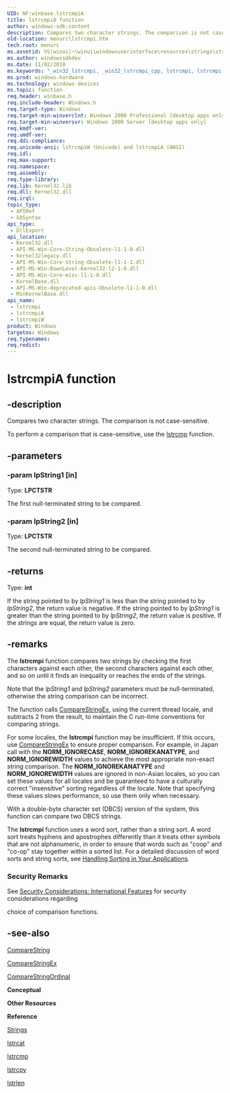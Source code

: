 ```yaml
---
UID: NF:winbase.lstrcmpiA
title: lstrcmpiA function
author: windows-sdk-content
description: Compares two character strings. The comparison is not case-sensitive.
old-location: menurc\lstrcmpi.htm
tech.root: menurc
ms.assetid: VS|winui|~\winui\windowsuserinterface\resources\strings\stringreference\stringfunctions\lstrcmpi.htm
ms.author: windowssdkdev
ms.date: 11/02/2018
ms.keywords: "_win32_lstrcmpi, _win32_lstrcmpi_cpp, lstrcmpi, lstrcmpi function [Menus and Other Resources], lstrcmpiA, lstrcmpiW, menurc.lstrcmpi, winbase/lstrcmpi, winbase/lstrcmpiA, winbase/lstrcmpiW, winui._win32_lstrcmpi"
ms.prod: windows-hardware
ms.technology: windows-devices
ms.topic: function
req.header: winbase.h
req.include-header: Windows.h
req.target-type: Windows
req.target-min-winverclnt: Windows 2000 Professional [desktop apps only]
req.target-min-winversvr: Windows 2000 Server [desktop apps only]
req.kmdf-ver: 
req.umdf-ver: 
req.ddi-compliance: 
req.unicode-ansi: lstrcmpiW (Unicode) and lstrcmpiA (ANSI)
req.idl: 
req.max-support: 
req.namespace: 
req.assembly: 
req.type-library: 
req.lib: Kernel32.lib
req.dll: Kernel32.dll
req.irql: 
topic_type:
 - APIRef
 - kbSyntax
api_type:
 - DllExport
api_location:
 - Kernel32.dll
 - API-MS-Win-Core-String-Obsolete-l1-1-0.dll
 - kernel32legacy.dll
 - API-MS-Win-Core-String-Obsolete-l1-1-1.dll
 - API-MS-Win-DownLevel-Kernel32-l2-1-0.dll
 - API-MS-Win-Core-misc-l1-1-0.dll
 - KernelBase.dll
 - API-MS-Win-deprecated-apis-Obsolete-l1-1-0.dll
 - MinKernelBase.dll
api_name:
 - lstrcmpi
 - lstrcmpiA
 - lstrcmpiW
product: Windows
targetos: Windows
req.typenames: 
req.redist: 
---
```


# lstrcmpiA function


## -description


Compares two character strings. The comparison is not case-sensitive.

To perform a comparison that is case-sensitive, use the <a href="https://msdn.microsoft.com/e7b6ac43-ef24-4121-bb4e-a01232b034ad">lstrcmp</a> function.


## -parameters




### -param lpString1 [in]

Type: <b>LPCTSTR</b>

The first null-terminated string to be compared.


### -param lpString2 [in]

Type: <b>LPCTSTR</b>

The second null-terminated string to be compared.


## -returns



Type: <b>int</b>

If the string pointed to by 
						<i>lpString1</i> is less than the string pointed to by 
						<i>lpString2</i>, the return value is negative. If the string pointed to by 
						<i>lpString1</i> is greater than the string pointed to by 
						<i>lpString2</i>, the return value is positive. If the strings are equal, the return value is zero.




## -remarks



The <b>lstrcmpi</b> function compares two strings by checking the first characters against each other, the second characters against each other, and so on until it finds an inequality or reaches the ends of the strings. 

 Note that the <i>lpString1</i> and <i>lpString2</i> parameters must be null-terminated, otherwise the string comparison can be incorrect. 

The function calls <a href="https://msdn.microsoft.com/264c67b6-848d-48ef-9bfa-4990bfa2fbf5">CompareStringEx</a>, using the current thread locale, and subtracts 2 from the result, to maintain the C run-time conventions for comparing strings.

For some locales, the <b>lstrcmpi</b> function may be insufficient. If this occurs, use <a href="https://msdn.microsoft.com/264c67b6-848d-48ef-9bfa-4990bfa2fbf5">CompareStringEx</a> to ensure proper comparison. For example, in Japan call  with the <b>NORM_IGNORECASE</b>, <b>NORM_IGNOREKANATYPE</b>, and  <b>NORM_IGNOREWIDTH</b>  values to achieve the most appropriate non-exact string comparison. The <b>NORM_IGNOREKANATYPE</b> and <b>NORM_IGNOREWIDTH</b> values are ignored in non-Asian locales, so you can set these values for all locales and be guaranteed to have a culturally correct "insensitive" sorting regardless of the locale. Note that specifying these values slows performance, so use them only when necessary.

With a double-byte character set (DBCS) version of the system, this function can compare two DBCS strings. 

The <b>lstrcmpi</b> function uses a word sort, rather than a string sort. A word sort treats hyphens and apostrophes differently than it treats other symbols that are not alphanumeric, in order to ensure that words such as "coop" and "co-op" stay together within a sorted list. For a detailed discussion of word sorts and string sorts, see <a href="https://msdn.microsoft.com/c8fc32bd-02bd-4a40-a836-d9ad9f69c209">Handling Sorting in Your Applications</a>. 

<h3><a id="Security_Remarks"></a><a id="security_remarks"></a><a id="SECURITY_REMARKS"></a>Security Remarks</h3>
See <a href="https://msdn.microsoft.com/4034f479-ad29-4c6f-82c6-977f420c4d4d">Security Considerations: International Features</a> for security considerations regarding 

choice of comparison functions.




## -see-also




<a href="winui._win32_CompareString">CompareString</a>



<a href="winui._win32_CompareStringEx">CompareStringEx</a>



<a href="https://msdn.microsoft.com/6a457076-7992-4912-8ac5-2258f9651a8c">CompareStringOrdinal</a>



<b>Conceptual</b>



<b>Other Resources</b>



<b>Reference</b>



<a href="https://msdn.microsoft.com/f2cb0888-b245-448c-9910-a634312aff67">Strings</a>



<a href="https://msdn.microsoft.com/346f6c95-6ebe-4e73-8f29-2778cc813e36">lstrcat</a>



<a href="https://msdn.microsoft.com/e7b6ac43-ef24-4121-bb4e-a01232b034ad">lstrcmp</a>



<a href="https://msdn.microsoft.com/3960fe0e-954d-4463-bc81-e1682e468278">lstrcpy</a>



<a href="https://msdn.microsoft.com/0024853f-3a1f-4742-bc5e-f0ca89e23f3a">lstrlen</a>
 

 

